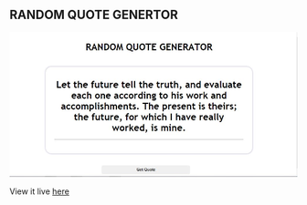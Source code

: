 ## RANDOM QUOTE GENERTOR

![Preview](preview.JPG)

View it live [here](https://randomquotegene.netlify.com)
